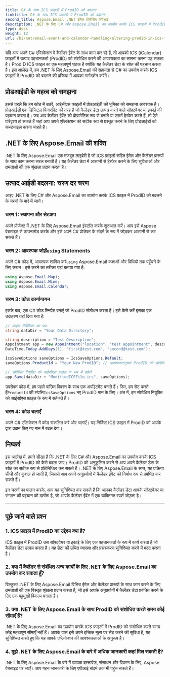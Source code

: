 ```yaml
---
title: C# के साथ ICS फ़ाइलों में ProdID को बदलना
linktitle: C# के साथ ICS फ़ाइलों में ProdID को बदलना
second_title: Aspose.Email .NET ईमेल प्रोसेसिंग एपीआई
description: .NET के लिए C# और Aspose.Email का उपयोग करके ICS फ़ाइलों में ProdID को बदलना सीखें। चरण-दर-चरण मार्गदर्शिका और कोड। डेटा अखंडता और अनुकूलता सुनिश्चित करें।
type: docs
weight: 12
url: /hi/net/email-event-and-calendar-handling/altering-prodid-in-ics-files-with-csharp/
---
```


यदि आप अपने C# एप्लिकेशन में कैलेंडर ईवेंट के साथ काम कर रहे हैं, तो आपको ICS (iCalendar) फ़ाइलों में उत्पाद पहचानकर्ता (ProdID) को संशोधित करने की आवश्यकता का सामना करना पड़ सकता है। ProdID ICS फ़ाइल का एक महत्वपूर्ण घटक है क्योंकि यह कैलेंडर डेटा के स्रोत की पहचान करता है। इस आलेख में, हम .NET के लिए Aspose.Email की सहायता से C# का उपयोग करके ICS फ़ाइलों में ProdID को बदलने की प्रक्रिया में आपका मार्गदर्शन करेंगे।

## प्रोडआईडी के महत्व को समझना

इससे पहले कि हम कोड में उतरें, आईसीएस फाइलों में प्रोडआईडी की भूमिका को समझना आवश्यक है। प्रोडआईडी एक डिजिटल फिंगरप्रिंट की तरह है जो कैलेंडर डेटा उत्पन्न करने वाले सॉफ़्टवेयर या इकाई की पहचान करता है। जब आप कैलेंडर ईवेंट को प्रोग्रामेटिक रूप से बनाते या उसमें हेरफेर करते हैं, तो ऐसे परिदृश्य हो सकते हैं जहां आप अपने एप्लिकेशन को सटीक रूप से प्रस्तुत करने के लिए प्रोडआईडी को कस्टमाइज़ करना चाहते हैं।

## .NET के लिए Aspose.Email की शक्ति

.NET के लिए Aspose.Email एक मजबूत लाइब्रेरी है जो ICS फ़ाइलों सहित ईमेल और कैलेंडर प्रारूपों के साथ काम करना सरल बनाती है। यह कैलेंडर डेटा में आसानी से हेरफेर करने के लिए सुविधाओं और क्षमताओं की एक श्रृंखला प्रदान करता है।

## उत्पाद आईडी बदलना: चरण दर चरण

आइए .NET के लिए C# और Aspose.Email का उपयोग करके ICS फ़ाइल में ProdID को बदलने के चरणों के बारे में जानें।

### चरण 1: स्थापना और सेटअप

अपने प्रोजेक्ट में .NET के लिए Aspose.Email इंस्टॉल करके शुरुआत करें। आप इसे Aspose वेबसाइट से डाउनलोड करके और इसे अपने C# प्रोजेक्ट के संदर्भ के रूप में जोड़कर आसानी से कर सकते हैं।

###  चरण 2: आवश्यक जोड़ें`using` Statements

 अपने C# कोड में, आवश्यक शामिल करें`using` Aspose.Email कक्षाओं और विधियों तक पहुँचने के लिए कथन। इसे करने का तरीका यहां बताया गया है:

```csharp
using Aspose.Email.Mapi;
using Aspose.Email.Mime;
using Aspose.Email.Calendar;
```

### चरण 3: कोड कार्यान्वयन

इसके बाद, एक C# कोड स्निपेट बनाएं जो ProdID संशोधन करता है। इसे कैसे करें इसका एक उदाहरण यहां दिया गया है:

```csharp
// फ़ाइल निर्देशिका का पथ.
string dataDir = "Your Data Directory";

string description = "Test Description";
Appointment app = new Appointment("location", "test appointment", description, DateTime.Today,
DateTime.Today.AddDays(1), "first@test.com", "second@test.com");

IcsSaveOptions saveOptions = IcsSaveOptions.Default;
saveOptions.ProductId = "Your New ProdID"; // आवश्यकतानुसार ProdID को संशोधित करें

// संशोधित नियुक्ति को आईसीएस फ़ाइल के रूप में सहेजें
app.Save(dataDir + "ModifiedICSFile.ics", saveOptions);
```

उपरोक्त कोड में, हम पहले वांछित विवरण के साथ एक अपॉइंटमेंट बनाते हैं। फिर, हम सेट करते हैं`ProductId` की संपत्ति`IcsSaveOptions` नए ProdID मान के लिए। अंत में, हम संशोधित नियुक्ति को आईसीएस फ़ाइल के रूप में सहेजते हैं।

### चरण 4: कोड चलाएँ

अपने C# एप्लिकेशन में कोड संकलित करें और चलाएँ। यह निर्दिष्ट ICS फ़ाइल में ProdID को आपके द्वारा प्रदान किए गए मान में बदल देगा।

## निष्कर्ष

इस आलेख में, हमने सीखा है कि .NET के लिए C# और Aspose.Email का उपयोग करके ICS फ़ाइलों में ProdID को कैसे बदला जाए। ProdID को अनुकूलित करने से आप अपने कैलेंडर डेटा के स्रोत का सटीक रूप से प्रतिनिधित्व कर सकते हैं। .NET के लिए Aspose.Email के साथ, यह प्रक्रिया सीधी और कुशल हो जाती है, जिससे आप अपने अनुप्रयोगों में कैलेंडर ईवेंट को निर्बाध रूप से प्रबंधित कर सकते हैं।

इन चरणों का पालन करके, आप यह सुनिश्चित कर सकते हैं कि आपका कैलेंडर डेटा आपके सॉफ़्टवेयर या संगठन की पहचान को दर्शाता है, जो आपके कैलेंडर ईवेंट में एक व्यक्तिगत स्पर्श जोड़ता है।

---

## पूछे जाने वाले प्रश्न

### 1. ICS फ़ाइल में ProdID का उद्देश्य क्या है?

ICS फ़ाइल में ProdID उस सॉफ़्टवेयर या इकाई के लिए एक पहचानकर्ता के रूप में कार्य करता है जो कैलेंडर डेटा उत्पन्न करता है। यह डेटा की उचित व्याख्या और प्रसंस्करण सुनिश्चित करने में मदद करता है।

### 2. क्या मैं कैलेंडर से संबंधित अन्य कार्यों के लिए .NET के लिए Aspose.Email का उपयोग कर सकता हूँ?

बिल्कुल! .NET के लिए Aspose.Email विभिन्न ईमेल और कैलेंडर प्रारूपों के साथ काम करने के लिए क्षमताओं की एक विस्तृत श्रृंखला प्रदान करता है, जो इसे आपके अनुप्रयोगों में कैलेंडर डेटा प्रबंधित करने के लिए एक बहुमुखी विकल्प बनाता है।

### 3. क्या .NET के लिए Aspose.Email के साथ ProdID को संशोधित करते समय कोई सीमाएँ हैं?

.NET के लिए Aspose.Email का उपयोग करके ICS फ़ाइलों में ProdID को संशोधित करते समय कोई महत्वपूर्ण सीमाएँ नहीं हैं। आपके पास इसे अपने इच्छित मूल्य पर सेट करने की सुविधा है, यह सुनिश्चित करते हुए कि यह आपके एप्लिकेशन की आवश्यकताओं के अनुरूप है।

### 4. मुझे .NET के लिए Aspose.Email के बारे में अधिक जानकारी कहां मिल सकती है?

.NET के लिए Aspose.Email के बारे में व्यापक दस्तावेज़, संसाधन और विवरण के लिए, Aspose वेबसाइट पर जाएँ। आप गहन जानकारी के लिए एपीआई संदर्भ तक भी पहुंच सकते हैं।